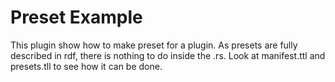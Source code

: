 # Preset Example

This plugin show how to make preset for a plugin. As presets are fully
described in rdf, there is nothing to do inside the .rs. Look at manifest.ttl
and presets.tll to see how it can be done.
